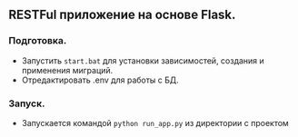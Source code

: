## RESTFul приложение на основе Flask.

### Подготовка.

- Запустить `start.bat` для установки зависимостей, создания и применения
  миграций.
- Отредактировать .env для работы с БД.

### Запуск.

- Запускается командой `python run_app.py` из директории с проектом